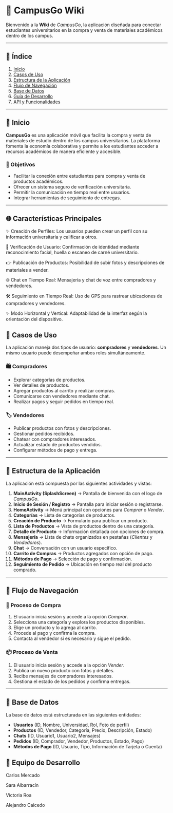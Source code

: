 # 📖 CampusGo Wiki

Bienvenido a la **Wiki** de *CampusGo*, la aplicación diseñada para conectar estudiantes universitarios en la compra y venta de materiales académicos dentro de los campus.

---

## 📌 Índice

1. [Inicio](#inicio)
2. [Casos de Uso](#casos-de-uso)
3. [Estructura de la Aplicación](#estructura-de-la-aplicacion)
4. [Flujo de Navegación](#flujo-de-navegacion)
5. [Base de Datos](#base-de-datos)
6. [Guía de Desarrollo](#guia-de-desarrollo)
7. [API y Funcionalidades](#api-y-funcionalidades)

---

## 🔹 Inicio

**CampusGo** es una aplicación móvil que facilita la compra y venta de materiales de estudio dentro de los campus universitarios. La plataforma fomenta la economía colaborativa y permite a los estudiantes acceder a recursos académicos de manera eficiente y accesible.

### 🌟 Objetivos
- Facilitar la conexión entre estudiantes para compra y venta de productos académicos.
- Ofrecer un sistema seguro de verificación universitaria.
- Permitir la comunicación en tiempo real entre usuarios.
- Integrar herramientas de seguimiento de entregas.

---

## 🌐 Características Principales
 
 ✨ Creación de Perfiles: Los usuarios pueden crear un perfil con su información universitaria y calificar a otros.
 
 🏰 Verificación de Usuario: Confirmación de identidad mediante reconocimiento facial, huella o escaneo de carné universitario.
 
 👉 Publicación de Productos: Posibilidad de subir fotos y descripciones de materiales a vender.
 
 🌐 Chat en Tiempo Real: Mensajería y chat de voz entre compradores y vendedores.
 
 🛠️ Seguimiento en Tiempo Real: Uso de GPS para rastrear ubicaciones de compradores y vendedores.
 
 ✨ Modo Horizontal y Vertical: Adaptabilidad de la interfaz según la orientación del dispositivo.
 

## 🔹 Casos de Uso

La aplicación maneja dos tipos de usuario: **compradores** y **vendedores**. Un mismo usuario puede desempeñar ambos roles simultáneamente.

### 🛍️ Compradores
- Explorar categorías de productos.
- Ver detalles de productos.
- Agregar productos al carrito y realizar compras.
- Comunicarse con vendedores mediante chat.
- Realizar pagos y seguir pedidos en tiempo real.

### 🏷️ Vendedores
- Publicar productos con fotos y descripciones.
- Gestionar pedidos recibidos.
- Chatear con compradores interesados.
- Actualizar estado de productos vendidos.
- Configurar métodos de pago y entrega.

---

## 🔹 Estructura de la Aplicación

La aplicación está compuesta por las siguientes actividades y vistas:

1. **MainActivity (SplashScreen)** → Pantalla de bienvenida con el logo de *CampusGo*.
2. **Inicio de Sesión / Registro** → Pantalla para iniciar sesión o registrarse.
3. **HomeActivity** → Menú principal con opciones para *Comprar* o *Vender*.
4. **Categorías** → Lista de categorías de productos.
5. **Creación de Producto** → Formulario para publicar un producto.
6. **Lista de Productos** → Vista de productos dentro de una categoría.
7. **Detalle de Producto** → Información detallada con opciones de compra.
8. **Mensajería** → Lista de chats organizados en pestañas (*Clientes* y *Vendedores*).
9. **Chat** → Conversación con un usuario específico.
10. **Carrito de Compras** → Productos agregados con opción de pago.
11. **Métodos de Pago** → Selección de pago y confirmación.
12. **Seguimiento de Pedido** → Ubicación en tiempo real del producto comprado.

---

## 🔹 Flujo de Navegación

### 🔄 Proceso de Compra
1. El usuario inicia sesión y accede a la opción *Comprar*.
2. Selecciona una categoría y explora los productos disponibles.
3. Elige un producto y lo agrega al carrito.
4. Procede al pago y confirma la compra.
5. Contacta al vendedor si es necesario y sigue el pedido.

### 📦 Proceso de Venta
1. El usuario inicia sesión y accede a la opción *Vender*.
2. Publica un nuevo producto con fotos y detalles.
3. Recibe mensajes de compradores interesados.
4. Gestiona el estado de los pedidos y confirma entregas.

---

## 🔹 Base de Datos

La base de datos está estructurada en las siguientes entidades:

- **Usuarios** (ID, Nombre, Universidad, Rol, Foto de perfil)
- **Productos** (ID, Vendedor, Categoría, Precio, Descripción, Estado)
- **Chats** (ID, Usuario1, Usuario2, Mensajes)
- **Pedidos** (ID, Comprador, Vendedor, Productos, Estado, Pago)
- **Métodos de Pago** (ID, Usuario, Tipo, Información de Tarjeta o Cuenta)


## 👥 Equipo de Desarrollo
 
 Carlos Mercado
 
 Sara Albarracín
 
 Victoria Roa
 
 Alejandro Caicedo

